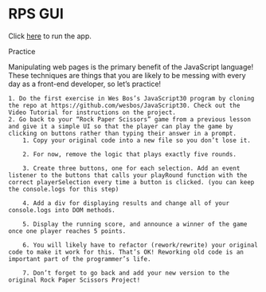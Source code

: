 # RPS GUI

Click [here](https://bmyles10.github.io/Rock-Paper-Scissors-GUI/) to run the app.


Practice

Manipulating web pages is the primary benefit of the JavaScript language! These techniques are things that you are likely to be messing with every day as a front-end developer, so let’s practice!

    1. Do the first exercise in Wes Bos’s JavaScript30 program by cloning the repo at https://github.com/wesbos/JavaScript30. Check out the Video Tutorial for instructions on the project.
    2. Go back to your “Rock Paper Scissors” game from a previous lesson and give it a simple UI so that the player can play the game by clicking on buttons rather than typing their answer in a prompt.
        1. Copy your original code into a new file so you don’t lose it.

        2. For now, remove the logic that plays exactly five rounds.

        3. Create three buttons, one for each selection. Add an event listener to the buttons that calls your playRound function with the correct playerSelection every time a button is clicked. (you can keep the console.logs for this step)
        
        4. Add a div for displaying results and change all of your console.logs into DOM methods.

        5. Display the running score, and announce a winner of the game once one player reaches 5 points.

        6. You will likely have to refactor (rework/rewrite) your original code to make it work for this. That’s OK! Reworking old code is an important part of the programmer’s life.
        
        7. Don’t forget to go back and add your new version to the original Rock Paper Scissors Project!
